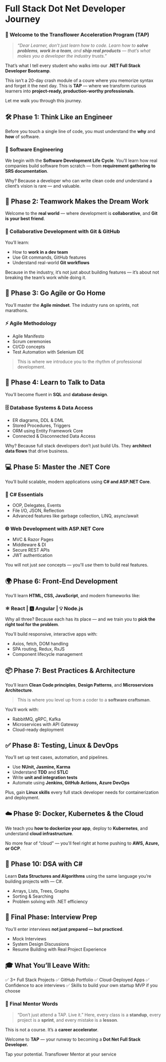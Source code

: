 # Full Stack Dot Net Developer Journey

### 🚀 Welcome to the Transflower Acceleration Program (TAP)
 
> *“Dear Learner, don’t just learn how to code. Learn how to **solve problems**, **work in a team**, and **ship real products** — that’s what makes you a developer the industry trusts.”*

That’s what I tell every student who walks into our **.NET Full Stack Developer Bootcamp**.

This isn’t a 20-day crash module of a coure where you memorize syntax and forget it the next day.
This is **TAP** — where we transform curious learners into **project-ready, production-worthy professionals**.

Let me walk you through this journey.

## 🛠️ Phase 1: Think Like an Engineer

Before you touch a single line of code, you must understand the **why** and **how** of software.

### 📘 Software Engineering

We begin with the **Software Development Life Cycle**. You’ll learn how real companies build software from scratch — from **requirement gathering to SRS documentation**.

Why? Because a developer who can write clean code *and* understand a client’s vision is rare — and valuable.

## 🤝 Phase 2: Teamwork Makes the Dream Work

Welcome to the **real world** — where development is **collaborative**, and **Git is your best friend**.

### 🔧 Collaborative Development with Git & GitHub

You’ll learn:

* How to **work in a dev team**
* Use Git commands, GitHub features
* Understand real-world **Git workflows**

Because in the industry, it’s not just about building features — it’s about not breaking the team’s work while doing it.

## 🔄 Phase 3: Go Agile or Go Home

You’ll master the **Agile mindset**. The industry runs on sprints, not marathons.

### ⚡ Agile Methodology

* Agile Manifesto
* Scrum ceremonies
* CI/CD concepts
* Test Automation with Selenium IDE

> This is where we introduce you to the rhythm of professional development.

## 🧠 Phase 4: Learn to Talk to Data

You’ll become fluent in **SQL** and **database design**.

### 🗄️ Database Systems & Data Access

* ER diagrams, DDL & DML
* Stored Procedures, Triggers
* ORM using Entity Framework Core
* Connected & Disconnected Data Access

Why? Because full stack developers don’t just build UIs. They **architect data flows** that drive business.

## 💻 Phase 5: Master the .NET Core

You’ll build scalable, modern applications using **C# and ASP.NET Core**.

### 🧱 C# Essentials

* OOP, Delegates, Events
* File I/O, JSON, Reflection
* Advanced features like garbage collection, LINQ, async/await

### 🌐 Web Development with ASP.NET Core

* MVC & Razor Pages
* Middleware & DI
* Secure REST APIs
* JWT authentication

You will not just *see* concepts — you'll *use* them to build real features.


## 🌍 Phase 6: Front-End Development

You’ll learn **HTML, CSS, JavaScript**, and modern frameworks like:

### ⚛️ React | 🅰️ Angular | 💡 Node.js

Why all three? Because each has its place — and we train you to **pick the right tool for the problem**.

You’ll build responsive, interactive apps with:

* Axios, fetch, DOM handling
* SPA routing, Redux, RxJS
* Component lifecycle management

## 📦 Phase 7: Best Practices & Architecture

You’ll learn **Clean Code principles**, **Design Patterns**, and **Microservices Architecture**.

> This is where you level up from a coder to a **software craftsman**.

You’ll work with:

* RabbitMQ, gRPC, Kafka
* Microservices with API Gateway
* Cloud-ready deployment

## ✅ Phase 8: Testing, Linux & DevOps

You’ll set up test cases, automation, and pipelines.

* Use **NUnit, Jasmine, Karma**
* Understand **TDD** and **STLC**
* Write **unit and integration tests**
* Automate using **Jenkins, GitHub Actions, Azure DevOps**

Plus, gain **Linux skills** every full stack developer needs for containerization and deployment.

## ☁️ Phase 9: Docker, Kubernetes & the Cloud

We teach you **how to dockerize your app**, deploy to **Kubernetes**, and understand **cloud infrastructure**.

No more fear of “cloud” — you'll feel right at home pushing to **AWS, Azure, or GCP**.

## 🧠 Phase 10: DSA with C\#

Learn **Data Structures and Algorithms** using the same language you’re building projects with — C#.

* Arrays, Lists, Trees, Graphs
* Sorting & Searching
* Problem solving with .NET efficiency
 
## 🎤 Final Phase: Interview Prep

You’ll enter interviews **not just prepared — but practiced**.

* Mock Interviews
* System Design Discussions
* Resume Building with Real Project Experience


## 🎓 What You’ll Leave With:

✅ 3+ Full Stack Projects
✅ GitHub Portfolio
✅ Cloud-Deployed Apps
✅ Confidence to ace interviews
✅ Skills to build your own startup MVP if you choose

### 💬 Final Mentor Words

> “Don’t just attend a TAP. Live it.”
> Here, every class is a **standup**, every project is a **sprint**, and every mistake is a **lesson**.

This is not a course. It’s a **career accelerator**.

Welcome to **TAP** — your runway to becoming a **Dot Net Full Stack Developer.**

Tap your potential.
Transflower
Mentor at your service
